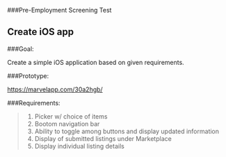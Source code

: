 ###Pre-Employment Screening Test
## Create iOS app

###Goal:

Create a simple iOS application based on given requirements.

###Prototype:

https://marvelapp.com/30a2hgb/


###Requirements:  
> 1. Picker w/ choice of items
> 2. Bootom navigation bar
> 3. Ability to toggle among buttons and display updated information
> 4. Display of submitted listings under Marketplace
> 5. Display individual listing details
